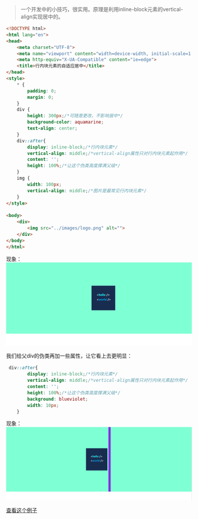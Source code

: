 >一个开发中的小技巧，很实用。原理是利用inline-block元素的vertical-align实现居中的。

```html
<!DOCTYPE html>
<html lang="en">
<head>
    <meta charset="UTF-8">
    <meta name="viewport" content="width=device-width, initial-scale=1.0">
    <meta http-equiv="X-UA-Compatible" content="ie=edge">
    <title>行内块元素的自适应居中</title>
</head>
<style>
    * {
        padding: 0;
        margin: 0;
    }
    div {
        height: 300px;/*可随意更改，不影响居中*/
        background-color: aquamarine;
        text-align: center;
    }
    div::after{
        display: inline-block;/*行内块元素*/
        vertical-align: middle;/*vertical-align属性只对行内块元素起作用*/
        content: '';
        height: 100%;/*让这个伪类高度撑满父级*/
    }
    img {
        width: 100px;
        vertical-align: middle;/*图片是最常见行内块元素*/
    }
</style>

<body>
    <div>
        <img src="../images/logo.png" alt="">
    </div>
</body>
</html>
```
现象：
![](https://github.com/KevinShowli/blog/blob/master/images/inline-block1.png)

我们给父div的伪类再加一些属性，让它看上去更明显：
```css
 div::after{
        display: inline-block;/*行内块元素*/
        vertical-align: middle;/*vertical-align属性只对行内块元素起作用*/
        content: '';
        height: 100%;/*让这个伪类高度撑满父级*/
        background: blueviolet;
        width: 10px;
    }
```
现象：
![](https://github.com/KevinShowli/blog/blob/master/images/inline-block2.png)

[查看这个例子](https://github.com/KevinShowli/blog/blob/master/demos/inline-block.html)
